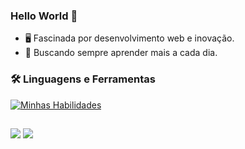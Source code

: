 ### Hello World 👋

- 🖥️ Fascinada por desenvolvimento web e inovação.
- 🚀 Buscando sempre aprender mais a cada dia.

### 🛠️ Linguagens e Ferramentas  
[![Minhas Habilidades](https://skillicons.dev/icons?i=html,css,java,spring,mysql,figma,py,
)](https://skillicons.dev)
          
##

<div>
  <a href="https://www.instagram.com/dudaidp/" target="_blank"><img src="https://img.shields.io/badge/-Instagram-5d52cb?style=for-the-badge&logo=instagram&logoColor=white" target="_blank"></a>
  <a href="https://www.linkedin.com/in/eduarda-fonseca-3a0b44234/" target="_blank"><img src="https://img.shields.io/badge/-LinkedIn-%230077B5?style=for-the-badge&logo=linkedin&logoColor=white" target="_blank"></a>
</div>


